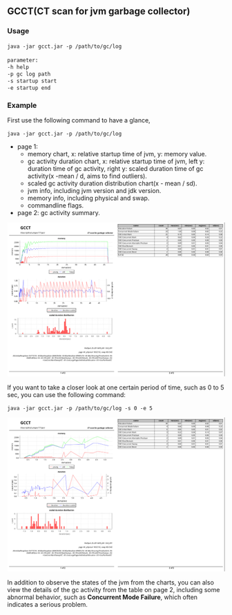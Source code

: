 ## GCCT(CT scan for jvm garbage collector)

### Usage

```
java -jar gcct.jar -p /path/to/gc/log

parameter:
-h help
-p gc log path
-s startup start
-e startup end
```

### Example

First use the following command to have a glance,

```
java -jar gcct.jar -p /path/to/gc/log
```

- page 1: 
  - memory chart, x: relative startup time of jvm, y: memory value.
  - gc activity duration chart, x: relative startup time of jvm, left y: duration time of gc activity, right y: scaled duration time of gc activity(x -mean / d, aims to find outliers).
  - scaled gc activity duration distribution chart(x - mean / sd).
  - jvm info, including jvm version and jdk version.
  - memory info, including physical and swap.
  - commandline flags.
- page 2: gc activity summary.

![all](cms_all.png)

If you want to take a closer look at one certain period of time, such as 0 to 5 sec, you can use the following command:

```
java -jar gcct.jar -p /path/to/gc/log -s 0 -e 5
```

![0-5](cms_0-5.png)

In addition to observe the states of the jvm from the charts, you can also view the details of the gc activity from the table on page 2, including some abnormal behavior, such as **Concurrent Mode Failure**, which often indicates a serious problem.


